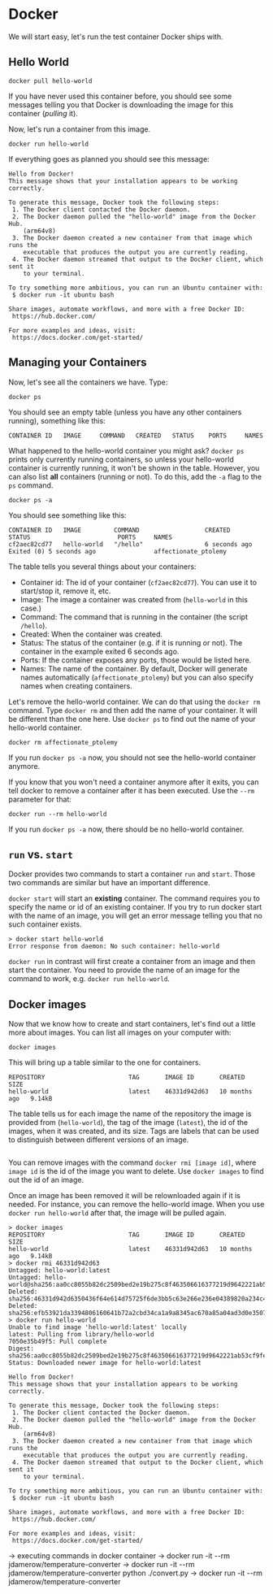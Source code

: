 # Docker

We will start easy, let's run the test container Docker ships with.

## Hello World

```
docker pull hello-world
```

If you have never used this container before, you should  see some messages telling you that Docker is downloading the image for this container (*pulling* it).

Now, let's run a container from this image.

```
docker run hello-world
```

If everything goes as planned you should see this message:

```
Hello from Docker!
This message shows that your installation appears to be working correctly.

To generate this message, Docker took the following steps:
 1. The Docker client contacted the Docker daemon.
 2. The Docker daemon pulled the "hello-world" image from the Docker Hub.
    (arm64v8)
 3. The Docker daemon created a new container from that image which runs the
    executable that produces the output you are currently reading.
 4. The Docker daemon streamed that output to the Docker client, which sent it
    to your terminal.

To try something more ambitious, you can run an Ubuntu container with:
 $ docker run -it ubuntu bash

Share images, automate workflows, and more with a free Docker ID:
 https://hub.docker.com/

For more examples and ideas, visit:
 https://docs.docker.com/get-started/
 ```

## Managing your Containers

Now, let's see all the containers we have. Type:

```
docker ps
```

You should see an empty table (unless you have any other containers running), something like this:

```
CONTAINER ID   IMAGE     COMMAND   CREATED   STATUS    PORTS     NAMES
```

What happened to the hello-world container you might ask? `docker ps` prints only currently running containers, so unless your hello-world container is currently running, it won't be shown in the table. However, you can also list **all** containers (running or not). To do this, add the `-a` flag to the `ps` command.

```
docker ps -a
```

You should see something like this:

```
CONTAINER ID   IMAGE         COMMAND                  CREATED         STATUS                        PORTS     NAMES
cf2aec82cd77   hello-world   "/hello"                 6 seconds ago   Exited (0) 5 seconds ago                affectionate_ptolemy
```

The table tells you several things about your containers:
- Container id: The id of your container (`cf2aec82cd77`). You can use it to start/stop it, remove it, etc.
- Image: The image a container was created from (`hello-world` in this case.)
- Command: The command that is running in the container (the script `/hello`).
- Created: When the container was created.
- Status: The status of the container (e.g. if it is running or not). The container in the example exited 6 seconds ago.
- Ports: If the container exposes any ports, those would be listed here.
- Names: The name of the container. By default, Docker will generate names automatically (`affectionate_ptolemy`) but you can also specify names when creating containers.

Let's remove the hello-world container. We can do that using the `docker rm` command. Type `docker rm` and then add the name of your container. It will be different than the one here. Use `docker ps` to find out the name of your hello-world container. 

```
docker rm affectionate_ptolemy
```

If you run `docker ps -a` now, you should not see the hello-world container anymore.

If you know that you won't need a container anymore after it exits, you can tell docker to remove a container after it has been executed. Use the `--rm` parameter for that:

```
docker run --rm hello-world
```

If you run `docker ps -a` now, there should be no hello-world container.

## `run` vs. `start`

Docker provides two commands to start a container `run` and `start`. Those two commands are similar but have an important difference. 

`docker start` will start an **existing** container. The command requires you to specify the name or id of an existing container. If you try to run docker start with the name of an image, you will get an error message telling you that no such container exists.

```
> docker start hello-world
Error response from daemon: No such container: hello-world
```

`docker run` in contrast will first create a container from an image and then start the container. You need to provide the name of an image for the command to work, e.g. `docker run hello-world`.

## Docker images

Now that we know how to create and start containers, let's find out a little more about images. You can list all images on your computer with:

```
docker images
```

This will bring up a table similar to the one for containers.

```
REPOSITORY                       TAG       IMAGE ID       CREATED         SIZE
hello-world                      latest    46331d942d63   10 months ago   9.14kB
```

The table tells us for each image the name of the repository the image is provided from (`hello-world`), the tag of the image (`latest`), the id of the images, when it was created, and its size. Tags are labels that can be used to distinguish between different versions of an image. 


```{tip} <code>docker ps</code> is short-hand for <code>docker container ls</code>. Similarly, <code>docker images</code> is an alias for <code>docker image ls</code>. You can use both versions interchangably.
```

You can remove images with the command `docker rmi [image id]`, where `image id` is the id of the image you want to delete. Use `docker images` to find out the id of an image.

Once an image has been removed it will be relownloaded again if it is needed. For instance, you can remove the hello-world image. When you use `docker run hello-world` after that, the image will be pulled again.

```
> docker images
REPOSITORY                       TAG       IMAGE ID       CREATED         SIZE
hello-world                      latest    46331d942d63   10 months ago   9.14kB
> docker rmi 46331d942d63
Untagged: hello-world:latest
Untagged: hello-world@sha256:aa0cc8055b82dc2509bed2e19b275c8f463506616377219d9642221ab53cf9fe
Deleted: sha256:46331d942d6350436f64e614d75725f6de3bb5c63e266e236e04389820a234c4
Deleted: sha256:efb53921da3394806160641b72a2cbd34ca1a9a8345ac670a85a04ad3d0e3507
> docker run hello-world
Unable to find image 'hello-world:latest' locally
latest: Pulling from library/hello-world
7050e35b49f5: Pull complete 
Digest: sha256:aa0cc8055b82dc2509bed2e19b275c8f463506616377219d9642221ab53cf9fe
Status: Downloaded newer image for hello-world:latest

Hello from Docker!
This message shows that your installation appears to be working correctly.

To generate this message, Docker took the following steps:
 1. The Docker client contacted the Docker daemon.
 2. The Docker daemon pulled the "hello-world" image from the Docker Hub.
    (arm64v8)
 3. The Docker daemon created a new container from that image which runs the
    executable that produces the output you are currently reading.
 4. The Docker daemon streamed that output to the Docker client, which sent it
    to your terminal.

To try something more ambitious, you can run an Ubuntu container with:
 $ docker run -it ubuntu bash

Share images, automate workflows, and more with a free Docker ID:
 https://hub.docker.com/

For more examples and ideas, visit:
 https://docs.docker.com/get-started/
 ```

-> executing commands in docker container
-> docker run -it --rm jdamerow/temperature-converter
-> docker run -it --rm jdamerow/temperature-converter python ./convert.py 
-> docker run -it --rm jdamerow/temperature-converter